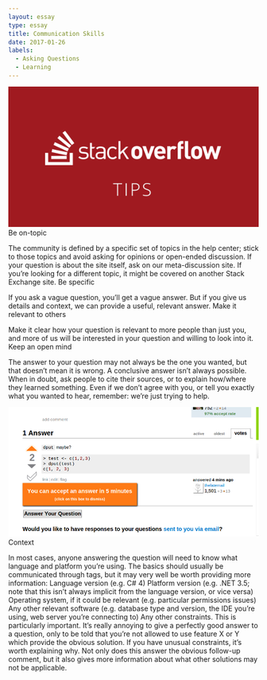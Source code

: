 ```yaml
---
layout: essay
type: essay
title: Communication Skills
date: 2017-01-26
labels:
  - Asking Questions
  - Learning
---
```


<img class="ui medium left circular floated image" src="../images/blog-572x320-stackoverflow-effectively.png">
  Be on-topic

The community is defined by a specific set of topics in the help center;  stick to those topics and avoid asking for opinions or open-ended discussion. If your question is about the site itself, ask on our meta-discussion site. If you’re looking for a different topic, it might be covered on another Stack Exchange site.
Be specific

If you ask a vague question, you’ll get a vague answer. But if you give us details and context, we can provide a useful, relevant answer.
Make it relevant to others

 Make it clear how your question is relevant to more people than just you, and more of us will be interested in your question and willing to look into it.
Keep an open mind

The answer to your question may not always be the one you wanted, but that doesn’t mean it is wrong. A conclusive answer isn’t always possible. When in doubt, ask people to cite their sources, or to explain how/where they learned something. Even if we don’t agree with you, or tell you exactly what you wanted to hear, remember: we’re just trying to help.

<img class="ui medium left circular floated image" src="../images/stackoverflow.png">
   Context

In most cases, anyone answering the question will need to know what language and platform you’re using. The basics should usually be communicated through tags, but it may very well be worth providing more information:
    Language version (e.g. C# 4)
    Platform version (e.g. .NET 3.5; note that this isn’t always implicit from the language version, or vice versa)
    Operating system, if it could be relevant (e.g. particular permissions issues)
    Any other relevant software (e.g. database type and version, the IDE you’re using, web server you’re connecting to)
    Any other constraints. This is particularly important. It’s really annoying to give a perfectly good answer to a question, only to be told that you’re not allowed to use feature X or Y which provide the obvious solution.
        If you have unusual constraints, it’s worth explaining why. Not only does this answer the obvious follow-up comment, but it also gives more information about what other solutions may not be applicable.

